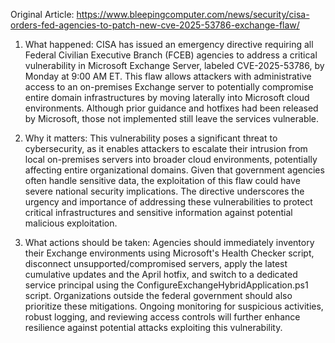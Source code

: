 Original Article: https://www.bleepingcomputer.com/news/security/cisa-orders-fed-agencies-to-patch-new-cve-2025-53786-exchange-flaw/

1) What happened: CISA has issued an emergency directive requiring all Federal Civilian Executive Branch (FCEB) agencies to address a critical vulnerability in Microsoft Exchange Server, labeled CVE-2025-53786, by Monday at 9:00 AM ET. This flaw allows attackers with administrative access to an on-premises Exchange server to potentially compromise entire domain infrastructures by moving laterally into Microsoft cloud environments. Although prior guidance and hotfixes had been released by Microsoft, those not implemented still leave the services vulnerable.

2) Why it matters: This vulnerability poses a significant threat to cybersecurity, as it enables attackers to escalate their intrusion from local on-premises servers into broader cloud environments, potentially affecting entire organizational domains. Given that government agencies often handle sensitive data, the exploitation of this flaw could have severe national security implications. The directive underscores the urgency and importance of addressing these vulnerabilities to protect critical infrastructures and sensitive information against potential malicious exploitation.

3) What actions should be taken: Agencies should immediately inventory their Exchange environments using Microsoft's Health Checker script, disconnect unsupported/compromised servers, apply the latest cumulative updates and the April hotfix, and switch to a dedicated service principal using the ConfigureExchangeHybridApplication.ps1 script. Organizations outside the federal government should also prioritize these mitigations. Ongoing monitoring for suspicious activities, robust logging, and reviewing access controls will further enhance resilience against potential attacks exploiting this vulnerability.